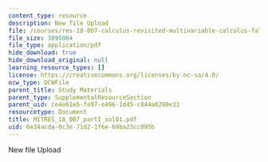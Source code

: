 ```yaml
---
content_type: resource
description: New file Upload
file: /courses/res-18-007-calculus-revisited-multivariable-calculus-fall-2011/6e34acda0c3e71d21f6e69ba23cc095b_MITRES_18_007_partI_sol01.pdf
file_size: 3895004
file_type: application/pdf
hide_download: true
hide_download_original: null
learning_resource_types: []
license: https://creativecommons.org/licenses/by-nc-sa/4.0/
ocw_type: OCWFile
parent_title: Study Materials
parent_type: SupplementalResourceSection
parent_uid: ce4e61e5-fe97-e496-1d45-c844a0290e31
resourcetype: Document
title: MITRES_18_007_partI_sol01.pdf
uid: 6e34acda-0c3e-71d2-1f6e-69ba23cc095b
---
```

New file Upload